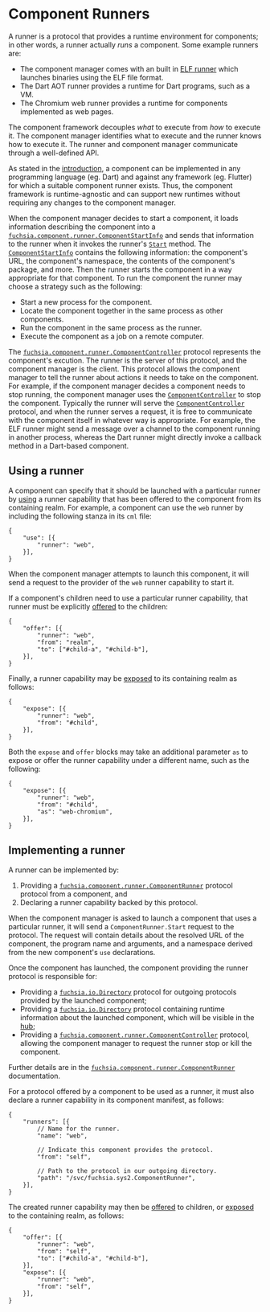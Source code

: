 # Component Runners

A runner is a protocol that provides a runtime environment for components; in
other words, a runner actually *runs* a component.
Some example runners are:

-   The component manager comes with an built in [ELF runner][elf-runner] which
    launches binaries using the ELF file format.
-   The Dart AOT runner provides a runtime for Dart programs, such as a VM.
-   The Chromium web runner provides a runtime for components implemented as web
    pages.

The component framework decouples _what_ to execute from _how_ to execute it.
The component manager identifies what to execute and the runner knows how to
execute it. The runner and component manager communicate through a
well-defined API.

As stated in the [introduction][intro], a component can be implemented in any
programming language (eg. Dart) and against any framework (eg. Flutter) for
which a suitable component runner exists. Thus, the component framework is
runtime-agnostic and can support new runtimes without requiring any changes to
the component manager.

When the component manager decides to start a component, it loads information
describing the component into a
[`fuchsia.component.runner.ComponentStartInfo`][sdk-component-runner] and sends that
information to the runner when it invokes the runner's
[`Start`][sdk-component-runner] method. The
[`ComponentStartInfo`][sdk-component-runner]
contains the following information: the component's URL, the component's
namespace, the contents of the component's package, and more. Then the runner
starts the component in a way appropriate for that component. To run the
component the runner may choose a strategy such as the following:

-  Start a new process for the component.
-  Locate the component together in the same process as other components.
-  Run the component in the same process as the runner.
-  Execute the component as a job on a remote computer.

The [`fuchsia.component.runner.ComponentController`][sdk-component-runner] protocol
represents the component's excution. The runner is the server of this protocol,
and the component manager is the client. This protocol allows the component
manager to tell the runner about actions it needs to take on the component. For
example, if the component manager decides a component needs to stop running, the
component manager uses the [`ComponentController`][sdk-component-runner] to stop
the component. Typically the runner will serve the
[`ComponentController`][sdk-component-runner] protocol, and when the runner
serves a request, it is free to communicate with the component itself in
whatever way is appropriate. For example, the ELF runner might send a message
over a channel to the component running in another process, whereas the Dart
runner might directly invoke a callback method in a Dart-based component.

## Using a runner

A component can specify that it should be launched with a particular runner by
[using][use] a runner capability that has been offered to the component from its
containing realm. For example, a component can use the `web` runner by including
the following stanza in its `cml` file:

```
{
    "use": [{
        "runner": "web",
    }],
}
```

When the component manager attempts to launch this component, it will send a
request to the provider of the `web` runner capability to start it.

If a component's children need to use a particular runner capability, that
runner must be explicitly [offered][offer] to the children:

```
{
    "offer": [{
        "runner": "web",
        "from": "realm",
        "to": ["#child-a", "#child-b"],
    }],
}
```

Finally, a runner capability may be [exposed][expose] to its containing realm as
follows:

```
{
    "expose": [{
        "runner": "web",
        "from": "#child",
    }],
}
```

Both the `expose` and `offer` blocks may take an additional parameter `as` to
expose or offer the runner capability under a different name, such as the
following:

```
{
    "expose": [{
        "runner": "web",
        "from": "#child",
        "as": "web-chromium",
    }],
}
```

## Implementing a runner

A runner can be implemented by:

1.  Providing a [`fuchsia.component.runner.ComponentRunner`][sdk-component-runner] protocol
    protocol from a component, and
2.  Declaring a runner capability backed by this protocol.

When the component manager is asked to launch a component that uses a particular
runner, it will send a `ComponentRunner.Start` request to the protocol. The
request will contain details about the resolved URL of the component, the
program name and arguments, and a namespace derived from the new component's
`use` declarations.

Once the component has launched, the component providing the runner protocol is
responsible for:

-   Providing a [`fuchsia.io.Directory`][sdk-directory] protocol for outgoing
    protocols provided by the launched component;
-   Providing a [`fuchsia.io.Directory`][sdk-directory] protocol containing
    runtime information about the launched component, which will be visible in
    the [hub][hub];
-   Providing a [`fuchsia.component.runner.ComponentController`][sdk-component-controller]
    protocol, allowing the component manager to request the runner stop or kill
    the component.

Further details are in the
[`fuchsia.component.runner.ComponentRunner`][sdk-component-runner] documentation.

For a protocol offered by a component to be used as a runner, it must also
declare a runner capability in its component manifest, as follows:

```
{
    "runners": [{
        // Name for the runner.
        "name": "web",

        // Indicate this component provides the protocol.
        "from": "self",

        // Path to the protocol in our outgoing directory.
        "path": "/svc/fuchsia.sys2.ComponentRunner",
    }],
}
```

The created runner capability may then be [offered][offer] to children, or
[exposed][expose] to the containing realm, as follows:

```
{
    "offer": [{
        "runner": "web",
        "from": "self",
        "to": ["#child-a", "#child-b"],
    }],
    "expose": [{
        "runner": "web",
        "from": "self",
    }],
}
```

[elf-runner]: elf_runner.md
[expose]: component_manifests.md#expose
[hub]: hub.md
[intro]: introduction.md#a-component-is-a-hermetic-composable-isolated-program
[offer]: component_manifests.md#offer
[sdk-component-controller]: /sdk/fidl/fuchsia.component.runner/component_runner.fidl
[sdk-component-runner]: /sdk/fidl/fuchsia.component.runner/component_runner.fidl
[sdk-directory]: /zircon/system/fidl/fuchsia-io/io.fidl
[use]: component_manifests.md#use
